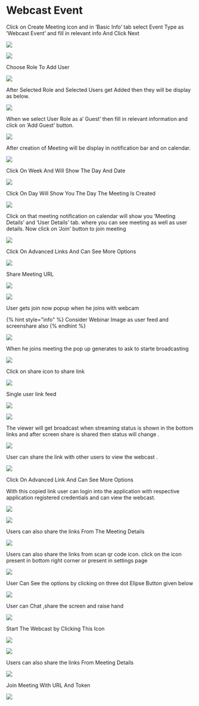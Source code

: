 # Webcast Event

Click on Create Meeting icon and in ‘Basic Info’ tab select Event Type as ‘Webcast Event’ and fill in relevant info And Click Next

![](../../.gitbook/assets/image%20%28359%29.png)

![](../../.gitbook/assets/image%20%28370%29.png)

Choose Role To Add User  


![](../../.gitbook/assets/image%20%28371%29.png)

After Selected Role and Selected Users get Added then they will be display as below.

![](../../.gitbook/assets/image%20%28361%29.png)

When we select User Role as a’ Guest’ then fill in relevant information and click on ‘Add Guest’ button.

![](../../.gitbook/assets/image%20%28360%29.png)

After creation of Meeting will be display in notification bar and on calendar.

![](../../.gitbook/assets/image%20%28364%29.png)

Click On Week And Will Show The Day And Date

![](../../.gitbook/assets/image%20%28384%29.png)

Click On Day Will Show You The Day The Meeting Is Created

![](../../.gitbook/assets/image%20%28375%29.png)

Click on that meeting notification on calendar will show you ‘Meeting Details’ and ‘User Details’ tab. where you can see meeting as well as user details. Now click on ‘Join’ button to join meeting

![](../../.gitbook/assets/image%20%28357%29.png)

Click On Advanced Links And Can See More Options

![](../../.gitbook/assets/image%20%28373%29.png)

Share Meeting URL

![](../../.gitbook/assets/image%20%28368%29.png)

![](../../.gitbook/assets/image%20%28362%29.png)

User gets join now popup when he joins with webcam

{% hint style="info" %}
Consider Webinar Image as user feed and screenshare also
{% endhint %}

![](../../.gitbook/assets/image%20%28200%29%20%281%29.png)

When he joins meeting the pop up generates to ask to starte broadcasting 

![](../../.gitbook/assets/image%20%2836%29.png)

Click on share icon to share  link

![](../../.gitbook/assets/image%20%2816%29.png)

Single user link feed

![](../../.gitbook/assets/image%20%28136%29%20%281%29.png)

![](../../.gitbook/assets/image%20%28442%29.png)

The viewer will get broadcast when streaming status is shown in the bottom links and after screen share is shared then status will change .

![](../../.gitbook/assets/image%20%28446%29.png)

User can share the link with other users to view the webcast .

![](../../.gitbook/assets/image%20%28403%29.png)

Click On Advanced Link And Can See More Options



With this copied link user can login into the application with respective application registered credentials and can view the webcast.

![](../../.gitbook/assets/image%20%28438%29.png)

![](../../.gitbook/assets/image%20%28396%29.png)

Users can also share the links  From The Meeting Details

![](../../.gitbook/assets/image%20%28408%29.png)

Users can also share the links from scan qr code icon. click on the icon present in bottom right corner or present in settings page



![](../../.gitbook/assets/image%20%28434%29.png)

User Can See the options by clicking on three dot Elipse Button  given below

![](../../.gitbook/assets/image%20%28474%29.png)

User can Chat ,share the screen and raise hand

![](../../.gitbook/assets/image%20%28472%29.png)

Start The Webcast by Clicking This Icon

![](../../.gitbook/assets/image%20%28504%29.png)

![](../../.gitbook/assets/image%20%28404%29.png)

Users can also share the links From Meeting Details

![](../../.gitbook/assets/image%20%28499%29.png)

Join Meeting With URL And Token

![](../../.gitbook/assets/image%20%28411%29.png)

